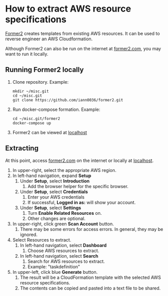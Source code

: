 # How to extract AWS resource specifications

[Former2](https://github.com/iann0036/former2) creates templates
from existing AWS resources.
It can be used to reverse engineer an AWS Cloudformation.

Although Former2 can also be run on the internet at
[former2.com](https://former2.com/),
you may want to run it locally.

## Running Former2 locally

1. Clone repository.
   Example:

   ```console
   mkdir ~/misc.git
   cd ~/misc.git
   git clone https://github.com/iann0036/former2.git
   ```

1. Run docker-compose formation.
   Example:

   ```console
   cd ~/misc.git/former2
   docker-compose up
   ```

1. Former2 can be viewed at
   [localhost](http://localhost)

## Extracting

At this point, access
[former2.com](https://former2.com/) on the internet
or locally at
[localhost](http://localhost).

1. In upper-right, select the appropriate AWS region.
1. In left-hand navigation, expand **Setup**
   1. Under **Setup**, select **Introduction**
      1. Add the browser helper for the specific browser.
   1. Under **Setup**, select **Credentials**
      1. Enter your AWS credentials
      1. If successful, **Logged in as:** will show your account.
   1. Under **Setup**, select **Settings**
      1. Turn **Enable Related Resources** on.
      1. Other changes are optional.
1. In upper-right, click green **Scan Account** button.
   1. There may be some errors for access errors.
      In general, they may be ignored.
1. Select Resources to extract.
   1. In left-hand navigation, select **Dashboard**
      1. Choose AWS resources to extract.
   1. In left-hand navigation, select **Search**
      1. Search for AWS resources to extract.
      1. Example: "taskdefinition"
1. In upper-left, click blue **Generate** button.
   1. The result will be a CloudFormation template with the selected AWS resource specifications.
   1. The contents can be copied and pasted into a text file to be shared.
